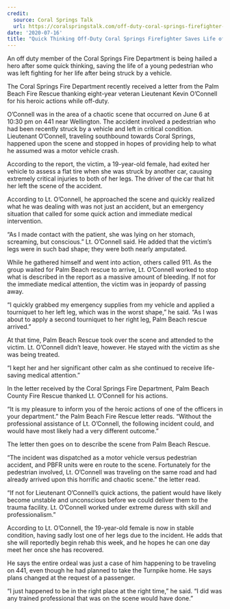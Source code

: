 ```yaml
---
credit:
  source: Coral Springs Talk
  url: https://coralspringstalk.com/off-duty-coral-springs-firefighter-27746
date: '2020-07-16'
title: "Quick Thinking Off-Duty Coral Springs Firefighter Saves Life of Pedestrian Hit by a Car"
---
```

An off duty member of the Coral Springs Fire Department is being hailed a hero after some quick thinking, saving the life of a young pedestrian who was left fighting for her life after being struck by a vehicle.

The Coral Springs Fire Department recently received a letter from the Palm Beach Fire Rescue thanking eight-year veteran Lieutenant Kevin O’Connell for his heroic actions while off-duty.

O’Connell was in the area of a chaotic scene that occurred on June 6 at 10:30 pm on 441 near Wellington. The accident involved a pedestrian who had been recently struck by a vehicle and left in critical condition. Lieutenant O’Connell, traveling southbound towards Coral Springs, happened upon the scene and stopped in hopes of providing help to what he assumed was a motor vehicle crash.

According to the report, the victim, a 19-year-old female, had exited her vehicle to assess a flat tire when she was struck by another car, causing extremely critical injuries to both of her legs. The driver of the car that hit her left the scene of the accident.

According to Lt. O’Connell, he approached the scene and quickly realized what he was dealing with was not just an accident, but an emergency situation that called for some quick action and immediate medical intervention.

“As I made contact with the patient, she was lying on her stomach, screaming, but conscious.” Lt. O’Connell said. He added that the victim’s legs were in such bad shape; they were both nearly amputated.

While he gathered himself and went into action, others called 911. As the group waited for Palm Beach rescue to arrive, Lt. O’Connell worked to stop what is described in the report as a massive amount of bleeding. If not for the immediate medical attention, the victim was in jeopardy of passing away.

“I quickly grabbed my emergency supplies from my vehicle and applied a tourniquet to her left leg, which was in the worst shape,” he said. “As I was about to apply a second tourniquet to her right leg, Palm Beach rescue arrived.”

At that time, Palm Beach Rescue took over the scene and attended to the victim. Lt. O’Connell didn’t leave, however. He stayed with the victim as she was being treated.

“I kept her and her significant other calm as she continued to receive life-saving medical attention.”

In the letter received by the Coral Springs Fire Department, Palm Beach County Fire Rescue thanked Lt. O’Connell for his actions.

“It is my pleasure to inform you of the heroic actions of one of the officers in your department.” the Palm Beach Fire Rescue letter reads. “Without the professional assistance of Lt. O’Connell, the following incident could, and would have most likely had a very different outcome.”

The letter then goes on to describe the scene from Palm Beach Rescue.

“The incident was dispatched as a motor vehicle versus pedestrian accident, and PBFR units were en route to the scene. Fortunately for the pedestrian involved, Lt. O’Connell was traveling on the same road and had already arrived upon this horrific and chaotic scene.” the letter read.

“If not for Lieutenant O’Connell’s quick actions, the patient would have likely become unstable and unconscious before we could deliver them to the trauma facility. Lt. O’Connell worked under extreme duress with skill and professionalism.”

According to Lt. O’Connell, the 19-year-old female is now in stable condition, having sadly lost one of her legs due to the incident. He adds that she will reportedly begin rehab this week, and he hopes he can one day meet her once she has recovered.

He says the entire ordeal was just a case of him happening to be traveling on 441, even though he had planned to take the Turnpike home. He says plans changed at the request of a passenger.

“I just happened to be in the right place at the right time,” he said. “I did was any trained professional that was on the scene would have done.”


